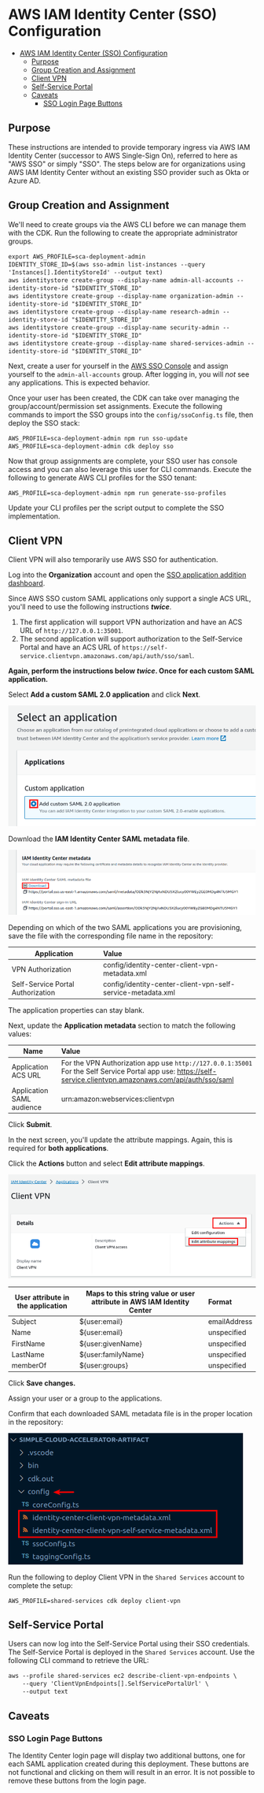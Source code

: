 # AWS IAM Identity Center (SSO) Configuration

- [AWS IAM Identity Center (SSO) Configuration](#aws-iam-identity-center-sso-configuration)
  - [Purpose](#purpose)
  - [Group Creation and Assignment](#group-creation-and-assignment)
  - [Client VPN](#client-vpn)
  - [Self-Service Portal](#self-service-portal)
  - [Caveats](#caveats)
    - [SSO Login Page Buttons](#sso-login-page-buttons)

## Purpose

These instructions are intended to provide temporary ingress via AWS IAM Identity Center (successor to AWS Single-Sign On), referred to here as "AWS SSO" or simply "SSO".  The steps below are for organizations using AWS IAM Identity Center without an existing SSO provider such as Okta or Azure AD.

## Group Creation and Assignment

We'll need to create groups via the AWS CLI before we can manage them with the CDK. Run the following to create the appropriate administrator groups.

```shell
export AWS_PROFILE=sca-deployment-admin
IDENTITY_STORE_ID=$(aws sso-admin list-instances --query 'Instances[].IdentityStoreId' --output text)
aws identitystore create-group --display-name admin-all-accounts --identity-store-id "$IDENTITY_STORE_ID"
aws identitystore create-group --display-name organization-admin --identity-store-id "$IDENTITY_STORE_ID"
aws identitystore create-group --display-name research-admin --identity-store-id "$IDENTITY_STORE_ID"
aws identitystore create-group --display-name security-admin --identity-store-id "$IDENTITY_STORE_ID"
aws identitystore create-group --display-name shared-services-admin --identity-store-id "$IDENTITY_STORE_ID"
```

Next, create a user for yourself in the [AWS SSO Console](https://us-east-1.console.aws.amazon.com/singlesignon/home?region=us-east-1) and assign yourself to the `admin-all-accounts` group. After logging in, you will _not_ see any applications. This is expected behavior.

Once your user has been created, the CDK can take over managing the group/account/permission set assignments. Execute the following commands to import the SSO groups into the `config/ssoConfig.ts` file, then deploy the SSO stack:

```shell
AWS_PROFILE=sca-deployment-admin npm run sso-update
AWS_PROFILE=sca-deployment-admin cdk deploy sso
```

Now that group assignments are complete, your SSO user has console access and you can also leverage this user for CLI commands. Execute the following to generate AWS CLI profiles for the SSO tenant:

```shell
AWS_PROFILE=sca-deployment-admin npm run generate-sso-profiles
```

Update your CLI profiles per the script output to complete the SSO implementation.

## Client VPN

Client VPN will also temporarily use AWS SSO for authentication.

Log into the **Organization** account and open the [SSO application addition dashboard](https://us-east-1.console.aws.amazon.com/singlesignon/applications/home?region=us-east-1#/add).

Since AWS SSO custom SAML applications only support a single ACS URL, you'll need to use the following instructions **_twice_**.

1. The first application will support VPN authorization and have an ACS URL of `http://127.0.0.1:35001`.
1. The second application will support authorization to the Self-Service Portal and have an ACS URL of `https://self-service.clientvpn.amazonaws.com/api/auth/sso/saml`.

**Again, perform the instructions below _twice_. Once for each custom SAML application.**

Select **Add a custom SAML 2.0 application** and click **Next**.

![Add a custom SAML 2.0 application](images/sso-add-custom-saml-application.png)

Download the **IAM Identity Center SAML metadata file**.

![Download the IAM Identity Center SAML metadata file](images/sso-download-saml-metadata.png)

Depending on which of the two SAML applications you are provisioning, save the file with the corresponding file name in the repository:

| Application                       | Value                                                       |
| --------------------------------- | :---------------------------------------------------------- |
| VPN Authorization                 | config/identity-center-client-vpn-metadata.xml              |
| Self-Service Portal Authorization | config/identity-center-client-vpn-self-service-metadata.xml |

The application properties can stay blank.

Next, update the **Application metadata** section to match the following values:

| Name                      | Value                            |
| ------------------------- | :------------------------------- |
| Application ACS URL       | For the VPN Authorization app use `http://127.0.0.1:35001`<br>For the Self Service Portal app use: https://self-service.clientvpn.amazonaws.com/api/auth/sso/saml         |
| Application SAML audience | urn:amazon:webservices:clientvpn |

Click **Submit**.

In the next screen, you'll update the attribute mappings.  Again, this is required for **both applications**.

Click the **Actions** button and select **Edit attribute mappings**.

![Edit attribute mappings](images/sso-edit-attribute-mappings.png)

| User attribute in the application | Maps to this string value or user attribute in AWS IAM Identity Center | Format       |
| --------------------------------- | ---------------------------------------------------------------------- | :----------- |
| Subject                           | ${user:email}                                                          | emailAddress |
| Name                              | ${user:email}                                                          | unspecified  |
| FirstName                         | ${user:givenName}                                                      | unspecified  |
| LastName                          | ${user:familyName}                                                     | unspecified  |
| memberOf                          | ${user:groups}                                                         | unspecified  |

Click **Save changes.**

Assign your user or a group to the applications.

Confirm that each downloaded SAML metadata file is in the proper location in the repository:

![client vpn file metadata names](images/client-vpn-metadata-filenames.png)

Run the following to deploy Client VPN in the `Shared Services` account to complete the setup:

```shell
AWS_PROFILE=shared-services cdk deploy client-vpn
```

## Self-Service Portal

Users can now log into the Self-Service Portal using their SSO credentials.  The Self-Service Portal is deployed in the `Shared Services` account.  Use the following CLI command to retrieve the URL:

```shell
aws --profile shared-services ec2 describe-client-vpn-endpoints \
    --query 'ClientVpnEndpoints[].SelfServicePortalUrl' \
    --output text
```

## Caveats

### SSO Login Page Buttons

The Identity Center login page will display two additional buttons, one for each SAML application created during this deployment.  These buttons are not functional and clicking on them will result in an error.  It is not possible to remove these buttons from the login page.
